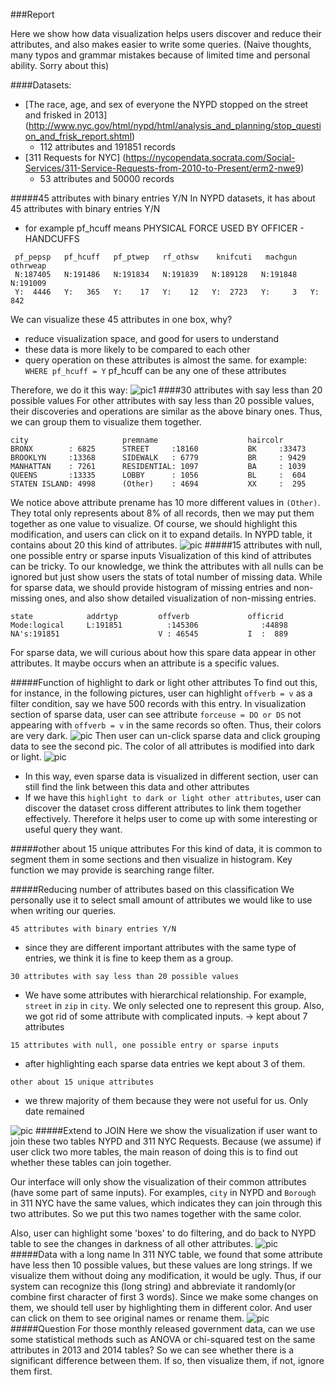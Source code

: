 ###Report

Here we show how data visualization helps users discover
and reduce their attributes, and also makes easier to write some queries.
(Naive thoughts, many typos and grammar mistakes because of limited time and personal
ability. Sorry about this)

####Datasets:
- [The race, age, and sex of everyone the NYPD stopped on the street and frisked in 2013]
(http://www.nyc.gov/html/nypd/html/analysis_and_planning/stop_question_and_frisk_report.shtml)
   - 112 attributes and 191851 records
- [311 Requests for NYC]
(https://nycopendata.socrata.com/Social-Services/311-Service-Requests-from-2010-to-Present/erm2-nwe9)
   - 53 attributes and 50000 records

#####45 attributes with binary entries Y/N
In NYPD datasets, it has about 45 attributes with binary entries Y/N
- for example pf_hcuff means PHYSICAL FORCE USED BY OFFICER - HANDCUFFS

```
 pf_pepsp   pf_hcuff   pf_ptwep   rf_othsw    knifcuti   machgun    othrweap    
 N:187405   N:191486   N:191834   N:191839   N:189128   N:191848   N:191009      
 Y:  4446   Y:   365   Y:    17   Y:    12   Y:  2723   Y:     3   Y:   842  
```

We can visualize these 45 attributes in one box, why?
- reduce visualization space, and good for users to understand
- these data is more likely to be compared to each other
- query operation on these attributes is almost the same. for example:
`WHERE pf_hcuff = Y` pf_hcuff can be any one of these attributes

Therefore, we do it this way:
![pic1](/attridisplay/images/pic1.png)
####30 attributes with say less than 20 possible values
For other attributes with say less than 20 possible values, their discoveries and
operations are similar as the above binary ones. Thus, we can group them to
visualize them together.

```
city                     premname                    haircolr
BRONX        : 6825      STREET     :18160           BK     :33473
BROOKLYN     :13368      SIDEWALK   : 6779           BR     : 9429
MANHATTAN    : 7261      RESIDENTIAL: 1097           BA     : 1039           
QUEENS       :13335      LOBBY      : 1056           BL     :  604                  
STATEN ISLAND: 4998      (Other)    : 4694           XX     :  295
```
We notice above attribute prename has 10 more different values in `(Other)`. They
total only represents about 8% of all records, then we may put them together as
one value to visualize. Of course, we should highlight this modification, and
users can click on it to expand details.
In NYPD table, it contains about 20 this kind of attributes.
![pic](/attridisplay/images/pic2.png)
#####15 attributes with null, one possible entry or sparse inputs
Visualization of this kind of attributes can be tricky. To our knowledge, we
think the attributes with all nulls can be ignored but just show users the stats
of total number of missing data. While for sparse data, we should provide histogram
of missing entries and non-missing ones, and also show detailed visualization of
non-missing entries.


```
state            addrtyp         offverb             officrid
Mode:logical     L:191851          :145306              :44898
NA's:191851                      V : 46545           I  :  889
```
For sparse data, we will curious about how this spare data appear in other
attributes. It maybe occurs when an attribute is a specific values.

#####Function of highlight to dark or light other attributes
To find out this, for instance, in the following pictures, user can highlight
`offverb = v` as a filter condition, say we have 500 records with this entry.
In visualization section of sparse data, user can see attribute `forceuse = DO or DS`
not appearing with `offverb = v` in the same records so often. Thus, their colors
are very dark.
![pic](/attridisplay/images/pic3.png)
Then user can un-click sparse data and click grouping data to see
the second pic. The color of all attributes is modified into dark or light.
![pic](/attridisplay/images/pic2.png)
- In this way, even sparse data is visualized in different section, user can still
find the link between this data and other attributes
- If we have this `highlight to dark or light other attributes`, user can discover
the dataset cross different attributes to link them together effectively. Therefore
it helps user to come up with some interesting or useful query they want.


#####other about 15 unique attributes
For this kind of data, it is common to segment them in some sections and then
visualize in histogram. Key function we may provide is searching range filter.

#####Reducing number of attributes based on this classification
We personally use it to select small amount of attributes we would like to use
when writing our queries.

`45 attributes with binary entries Y/N`
- since they are different important attributes with the same type of entries, we
think it is fine to keep them as a group.

`30 attributes with say less than 20 possible values`
- We have some attributes with hierarchical relationship. For example, `street`
in `zip` in `city`. We only selected one to represent this group. Also, we got
rid of some attribute with complicated inputs. -> kept about 7 attributes

`15 attributes with null, one possible entry or sparse inputs`
- after highlighting each sparse data entries we kept about 3 of them.

`other about 15 unique attributes`
- we threw majority of them because they were not useful for us. Only date remained

![pic](/attridisplay/images/pic4.png)
#####Extend to JOIN
Here we show the visualization if user want to join these two tables NYPD and
311 NYC Requests. Because (we assume) if user click two more tables, the main
reason of doing this is to find out whether these tables can join together.

Our interface will only show the visualization of their common attributes (have
some part of same inputs). For examples, `city` in NYPD and `Borough` in 311 NYC
have the same values, which indicates they can join through this two attributes.
So we put this two names together with the same color.

Also, user can highlight some 'boxes' to do filtering, and do back to NYPD table
to see the changes in darkness of all other attributes.
![pic](/attridisplay/images/pic5.png)
#####Data with a long name
In 311 NYC table, we found that some attribute have less then 10 possible values,
but these values are long strings. If we visualize them without doing any
modification, it would be ugly. Thus, if our system can recognize this (long string)
and abbreviate it randomly(or combine first character of first 3 words). Since we
make some changes on them, we should tell user by highlighting them in different
color. And user can click on them to see original names or rename them.
![pic](/attridisplay/images/pic6.png)
#####Question
For those monthly released government data, can we use some statistical methods
such as ANOVA or chi-squared test on the same attributes in 2013 and 2014 tables?
So we can see whether there is a significant difference between them. If so, then visualize
them, if not, ignore them first.
